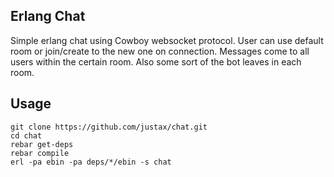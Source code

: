 ## Erlang Chat

Simple erlang chat using Cowboy websocket protocol. User can use default room or join/create to the new one on connection. Messages come to all users within the certain room. Also some sort of the bot leaves in each room.

## Usage

```
git clone https://github.com/justax/chat.git
cd chat
rebar get-deps
rebar compile
erl -pa ebin -pa deps/*/ebin -s chat
```

